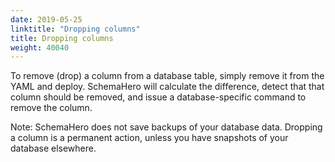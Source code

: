 ```yaml
---
date: 2019-05-25
linktitle: "Dropping columns"
title: Dropping columns
weight: 40040
---
```


To remove (drop) a column from a database table, simply remove it from the YAML and deploy. SchemaHero will calculate the difference, detect that that column should be removed, and issue a database-specific command to remove the column.

Note: SchemaHero does not save backups of your database data. Dropping a column is a permanent action, unless you have snapshots of your database elsewhere.
